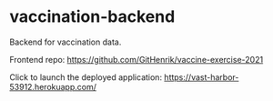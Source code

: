 # vaccination-backend

Backend for vaccination data. 

Frontend repo: https://github.com/GitHenrik/vaccine-exercise-2021

Click to launch the deployed application: https://vast-harbor-53912.herokuapp.com/
